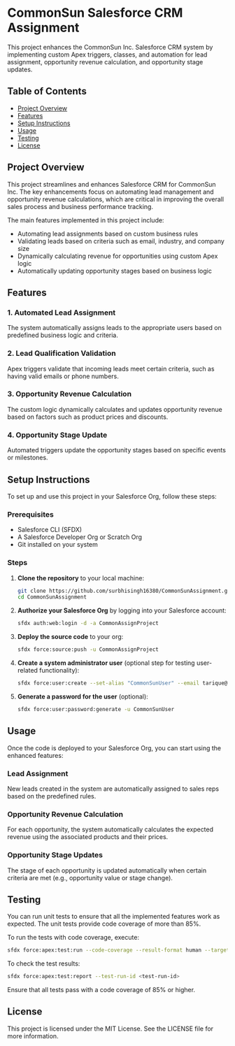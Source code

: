 # CommonSun Salesforce CRM Assignment

This project enhances the CommonSun Inc. Salesforce CRM system by implementing custom Apex triggers, classes, and automation for lead assignment, opportunity revenue calculation, and opportunity stage updates.

## Table of Contents

- [Project Overview](#project-overview)
- [Features](#features)
- [Setup Instructions](#setup-instructions)
- [Usage](#usage)
- [Testing](#testing)
- [License](#license)

## Project Overview

This project streamlines and enhances Salesforce CRM for CommonSun Inc. The key enhancements focus on automating lead management and opportunity revenue calculations, which are critical in improving the overall sales process and business performance tracking.

The main features implemented in this project include:
- Automating lead assignments based on custom business rules
- Validating leads based on criteria such as email, industry, and company size
- Dynamically calculating revenue for opportunities using custom Apex logic
- Automatically updating opportunity stages based on business logic

## Features

### 1. Automated Lead Assignment
The system automatically assigns leads to the appropriate users based on predefined business logic and criteria.

### 2. Lead Qualification Validation
Apex triggers validate that incoming leads meet certain criteria, such as having valid emails or phone numbers.

### 3. Opportunity Revenue Calculation
The custom logic dynamically calculates and updates opportunity revenue based on factors such as product prices and discounts.

### 4. Opportunity Stage Update
Automated triggers update the opportunity stages based on specific events or milestones.

## Setup Instructions

To set up and use this project in your Salesforce Org, follow these steps:

### Prerequisites
- Salesforce CLI (SFDX)
- A Salesforce Developer Org or Scratch Org
- Git installed on your system

### Steps

1. **Clone the repository** to your local machine:
   ```bash
   git clone https://github.com/surbhisingh16380/CommonSunAssignment.git
   cd CommonSunAssignment
   ```

2. **Authorize your Salesforce Org** by logging into your Salesforce account:
   ```bash
   sfdx auth:web:login -d -a CommonAssignProject
   ```

3. **Deploy the source code** to your org:
   ```bash
   sfdx force:source:push -u CommonAssignProject
   ```

4. **Create a system administrator user** (optional step for testing user-related functionality):
   ```bash
   sfdx force:user:create --set-alias "CommonSunUser" --email tarique@heymarket.com --profile "System Administrator"
   ```

5. **Generate a password for the user** (optional):
   ```bash
   sfdx force:user:password:generate -u CommonSunUser
   ```

## Usage

Once the code is deployed to your Salesforce Org, you can start using the enhanced features:

### Lead Assignment
New leads created in the system are automatically assigned to sales reps based on the predefined rules.

### Opportunity Revenue Calculation
For each opportunity, the system automatically calculates the expected revenue using the associated products and their prices.

### Opportunity Stage Updates
The stage of each opportunity is updated automatically when certain criteria are met (e.g., opportunity value or stage change).

## Testing

You can run unit tests to ensure that all the implemented features work as expected. The unit tests provide code coverage of more than 85%.

To run the tests with code coverage, execute:
```bash
sfdx force:apex:test:run --code-coverage --result-format human --target-org CommonAssignProject
```

To check the test results:
```bash
sfdx force:apex:test:report --test-run-id <test-run-id>
```

Ensure that all tests pass with a code coverage of 85% or higher.

## License

This project is licensed under the MIT License. See the LICENSE file for more information.